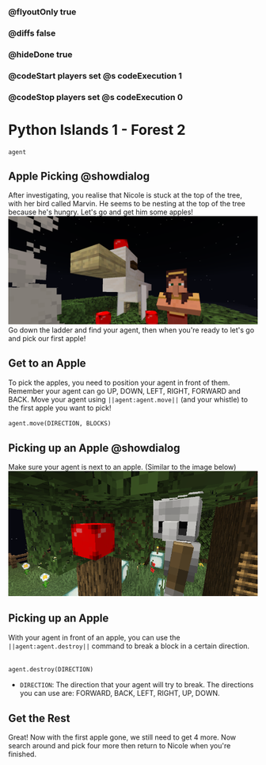 ### @flyoutOnly true
### @diffs false
### @hideDone true
### @codeStart players set @s codeExecution 1
### @codeStop players set @s codeExecution 0

# Python Islands 1 - Forest 2

```template
agent
```

## Apple Picking @showdialog
After investigating, you realise that Nicole is stuck at the top of the tree, with her bird called Marvin. He seems to be nesting at the top of the tree because he's hungry. Let's go and get him some apples!
![Cover Image](https://raw.githubusercontent.com/CausewayDigital/Minecraft-EE-MakeCode/refs/heads/master/tutorials/python-islands/island-1/forest/cover2.png)
Go down the ladder and find your agent, then when you're ready to let's go and pick our first apple! 

## Get to an Apple
To pick the apples, you need to position your agent in front of them. Remember your agent can go UP, DOWN, LEFT, RIGHT, FORWARD and BACK.
Move your agent using `||agent:agent.move||` (and your whistle) to the first apple you want to pick!


```python
agent.move(DIRECTION, BLOCKS)
```


## Picking up an Apple @showdialog
Make sure your agent is next to an apple. (Similar to the image below)
![Agent position before picking apple](https://raw.githubusercontent.com/CausewayDigital/Minecraft-EE-MakeCode/refs/heads/master/tutorials/python-islands/island-1/forest/agent_before_pick.png)

## Picking up an Apple
With your agent in front of an apple, you can use the `||agent:agent.destroy||` command to break a block in a certain direction.
```python

agent.destroy(DIRECTION)

```
- `DIRECTION`: The direction that your agent will try to break. The directions you can use are: FORWARD, BACK, LEFT, RIGHT, UP, DOWN.


## Get the Rest
Great! Now with the first apple gone, we still need to get 4 more.
Now search around and pick four more then return to Nicole when you're finished.
